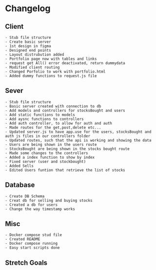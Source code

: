 # Changelog

## Client

    - Stub file structure
    - Create basic server
    - 1st design in figma
    - Designed end points
    - Layout distrubution added
    - Portfolio page now with tables and links
    - request get All() error deactivated, return dummydata
    - Modified client routing
    - Changed Porfolio to work with portfolio.html
    - Added dummy functions to request.js file

## Sever

    - Stub file structure
    - Basic server created with connection to db
    - Add models and controllers for stocksBought and users
    - Add static functions to models
    - Add aysnc functions to controllers
    - Add auth controller, to allow for auth and auth
    - Made routes for the get,post,delete etc...
    - Updated server.js to have app.use for the users, stocksBought and auth js files in our controllers folder
    - Updated routes, such that the api is working and showing the data
    - Users are being shown in the users route
    - StocksBought are being shown in the stocks bought route
    - Made some changes to the controllers
    - Added a index function to show by index
    - Fixed server (user and stockbought)
    - Added Sells
    - Edited Users funtion that retrieve the list of stocks

## Database

    - Create DB Schema
    - Creat db for selling and buying stocks
    - Created a db for users
    - Change the way timestamp works

## Misc

    - Docker compose stud file
    - Created README
    - Docker compose running
    - Easy start scripts done

## Stretch Goals
